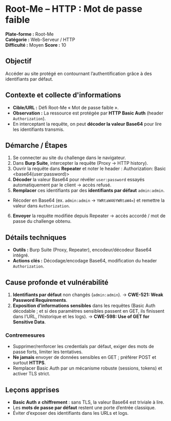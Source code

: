 # Root-Me – HTTP : Mot de passe faible
**Plate-forme :** Root-Me  
**Catégorie :** Web-Serveur / HTTP  
**Difficulté :** Moyen
**Score :** 10  

## Objectif
Accéder au site protégé en contournant l’authentification grâce à des identifiants par défaut.

## Contexte et collecte d'informations
- **Cible/URL :** Défi Root-Me « Mot de passe faible ».  
- **Observation :** La ressource est protégée par **HTTP Basic Auth** (header `Authorization`).  
- En interceptant la requête, on peut **décoder la valeur Base64** pour lire les identifiants transmis.

## Démarche / Étapes
1. Se connecter au site du challenge dans le navigateur.  
2. Dans **Burp Suite**, intercepter la requête (Proxy → HTTP history).  
3. Ouvrir la requête dans **Repeater** et noter le header :
Authorization: Basic <base64(user:password)>
4. **Décoder** la valeur Base64 pour révéler `user:password` essayés automatiquement par le client → accès refusé.  
5. **Remplacer** ces identifiants par des **identifiants par défaut** `admin:admin`.  
- Récoder en Base64 (ex. `admin:admin` → `YWRtaW46YWRtaW4=`) et remettre la valeur dans `Authorization`.  
6. **Envoyer** la requête modifiée depuis Repeater → accès accordé / mot de passe du challenge obtenu.

## Détails techniques
- **Outils :** Burp Suite (Proxy, Repeater), encodeur/décodeur Base64 intégré.  
- **Actions clés :** Décodage/encodage Base64, modification du header `Authorization`.  

## Cause profonde et vulnérabilité
1. **Identifiants par défaut** non changés (`admin:admin`). → **CWE-521: Weak Password Requirements**.  
2. **Exposition d’informations sensibles** dans les requêtes (Basic Auth décodable ; et si des paramètres sensibles passent en GET, ils finissent dans l’URL, l’historique et les logs). → **CWE-598: Use of GET for Sensitive Data**.  

### Contremesures
- Supprimer/renforcer les credentials par défaut, exiger des mots de passe forts, limiter les tentatives.  
- **Ne jamais** envoyer de données sensibles en GET ; préférer POST et surtout **HTTPS**.  
- Remplacer Basic Auth par un mécanisme robuste (sessions, tokens) et activer TLS strict.

## Leçons apprises
- **Basic Auth ≠ chiffrement** : sans TLS, la valeur Base64 est triviale à lire.  
- Les **mots de passe par défaut** restent une porte d’entrée classique.  
- Éviter d’exposer des identifiants dans les URLs et logs.
